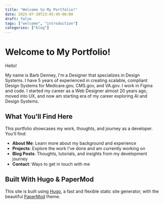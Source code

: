 ```yaml
---
title: "Welcome to My Portfolio!"
date: 2025-07-30T23:45:49-06:00
draft: false
tags: ["welcome", "introduction"]
categories: ["blog"]
---
```


# Welcome to My Portfolio!

Hello! 

My name is Barb Denney, I'm a Designer that specializes in Design Systems. I have 5 years of experienced in creating scalable, compliant Design Systems for Medicare.gov, CMS.gov, and VA.gov. I work in Figma and code. I started my career as a Web Designer almost 20 years ago, moved into UX, and now am starting era of my career exploring AI and Design Systems.

## What You'll Find Here

This portfolio showcases my work, thoughts, and journey as a developer. You'll find:

- **About Me**: Learn more about my background and experience
- **Projects**: Explore the work I've done and am currently working on
- **Blog Posts**: Thoughts, tutorials, and insights from my development journey
- **Contact**: Ways to get in touch with me

## Built With Hugo & PaperMod

This site is built using [Hugo](https://gohugo.io/), a fast and flexible static site generator, with the beautiful [PaperMod](https://github.com/adityatelange/hugo-PaperMod) theme.

